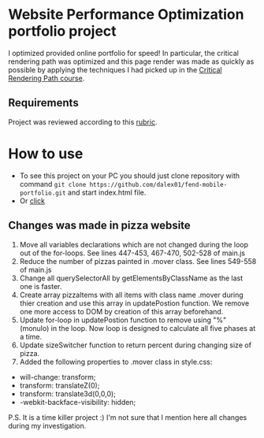 # Website Performance Optimization portfolio project

I optimized provided online portfolio for speed! In particular, the critical rendering path was optimized and this page render was made as quickly as possible by applying the techniques I had picked up in the [Critical Rendering Path course](https://www.udacity.com/course/ud884).

## Requirements

Project was reviewed according to this [rubric](http://i.imgur.com/fblSMf8.png).

# How to use

* To see this project on your PC you should just clone repository with command `git clone https://github.com/dalex01/fend-mobile-portfolio.git` and start index.html file.
* Or [click](http://dalex01.github.io/fend-mobile-portfolio)

## Changes was made in pizza website

1. Move all variables declarations which are not changed during the loop out of the for-loops. See lines 447-453, 467-470, 502-528 of main.js
2. Reduce the number of pizzas painted in .mover class. See lines 549-558 of main.js
3. Change all querySelectorAll by getElementsByClassName as the last one is faster.
4. Create array pizzaItems with all items with class name .mover during thier creation and use this array in updatePostion function. We remove one more access to DOM by creation of this array beforehand.
5. Update for-loop in updatePostion function to remove using "%" (monulo) in the loop. Now loop is designed to calculate all five phases at a time.
6. Update sizeSwitcher function to return percent during changing size of pizza.
7. Added the following properties to .mover class in style.css:
  - will-change: transform;
  - transform: translateZ(0);
  - transform: translate3d(0,0,0);
  - -webkit-backface-visibility: hidden;

P.S. It is a time killer project :) I'm not sure that I mention here all changes during my investigation.